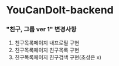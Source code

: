 
# YouCanDoIt-backend

### "친구, 그룹 ver 1" 변경사항
1. 친구목록페이지 내프로필 구현
2. 친구목록페이지 친구목록 구현
3. 친구목록페이지 친구검색 구현(초성은 x)


